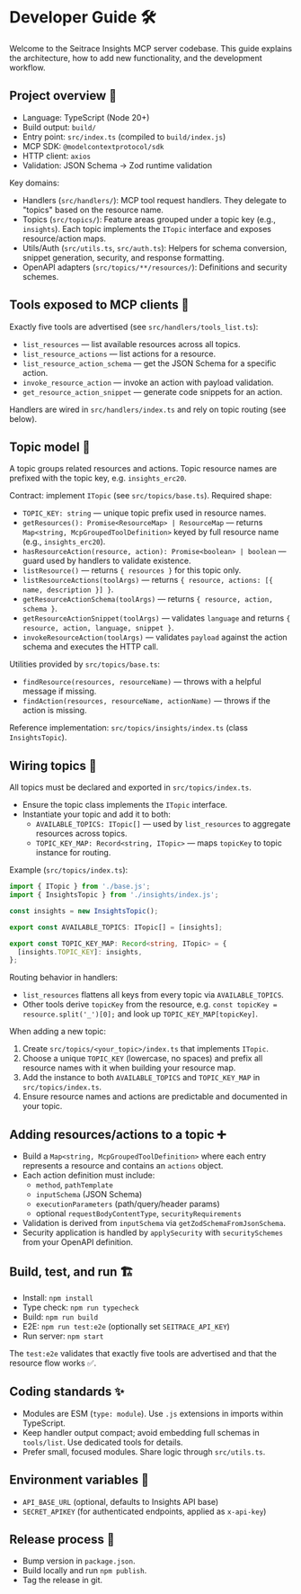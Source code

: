 # Developer Guide 🛠️

Welcome to the Seitrace Insights MCP server codebase. This guide explains the architecture, how to add new functionality, and the development workflow.

## Project overview 🧭

- Language: TypeScript (Node 20+)
- Build output: `build/`
- Entry point: `src/index.ts` (compiled to `build/index.js`)
- MCP SDK: `@modelcontextprotocol/sdk`
- HTTP client: `axios`
- Validation: JSON Schema -> Zod runtime validation

Key domains:
- Handlers (`src/handlers/`): MCP tool request handlers. They delegate to "topics" based on the resource name.
- Topics (`src/topics/`): Feature areas grouped under a topic key (e.g., `insights`). Each topic implements the `ITopic` interface and exposes resource/action maps.
- Utils/Auth (`src/utils.ts`, `src/auth.ts`): Helpers for schema conversion, snippet generation, security, and response formatting.
- OpenAPI adapters (`src/topics/**/resources/`): Definitions and security schemes.

## Tools exposed to MCP clients 🧰

Exactly five tools are advertised (see `src/handlers/tools_list.ts`):
- `list_resources` — list available resources across all topics.
- `list_resource_actions` — list actions for a resource.
- `list_resource_action_schema` — get the JSON Schema for a specific action.
- `invoke_resource_action` — invoke an action with payload validation.
- `get_resource_action_snippet` — generate code snippets for an action.

Handlers are wired in `src/handlers/index.ts` and rely on topic routing (see below).

## Topic model 🧩

A topic groups related resources and actions. Topic resource names are prefixed with the topic key, e.g. `insights_erc20`.

Contract: implement `ITopic` (see `src/topics/base.ts`). Required shape:

- `TOPIC_KEY: string` — unique topic prefix used in resource names.
- `getResources(): Promise<ResourceMap> | ResourceMap` — returns `Map<string, McpGroupedToolDefinition>` keyed by full resource name (e.g., `insights_erc20`).
- `hasResourceAction(resource, action): Promise<boolean> | boolean` — guard used by handlers to validate existence.
- `listResource()` — returns `{ resources }` for this topic only.
- `listResourceActions(toolArgs)` — returns `{ resource, actions: [{ name, description }] }`.
- `getResourceActionSchema(toolArgs)` — returns `{ resource, action, schema }`.
- `getResourceActionSnippet(toolArgs)` — validates `language` and returns `{ resource, action, language, snippet }`.
- `invokeResourceAction(toolArgs)` — validates `payload` against the action schema and executes the HTTP call.

Utilities provided by `src/topics/base.ts`:
- `findResource(resources, resourceName)` — throws with a helpful message if missing.
- `findAction(resources, resourceName, actionName)` — throws if the action is missing.

Reference implementation: `src/topics/insights/index.ts` (class `InsightsTopic`).

## Wiring topics 🔌

All topics must be declared and exported in `src/topics/index.ts`.

- Ensure the topic class implements the `ITopic` interface.
- Instantiate your topic and add it to both:
  - `AVAILABLE_TOPICS: ITopic[]` — used by `list_resources` to aggregate resources across topics.
  - `TOPIC_KEY_MAP: Record<string, ITopic>` — maps `topicKey` to topic instance for routing.

Example (`src/topics/index.ts`):

```ts
import { ITopic } from './base.js';
import { InsightsTopic } from './insights/index.js';

const insights = new InsightsTopic();

export const AVAILABLE_TOPICS: ITopic[] = [insights];

export const TOPIC_KEY_MAP: Record<string, ITopic> = {
  [insights.TOPIC_KEY]: insights,
};
```

Routing behavior in handlers:
- `list_resources` flattens all keys from every topic via `AVAILABLE_TOPICS`.
- Other tools derive `topicKey` from the resource, e.g. `const topicKey = resource.split('_')[0];` and look up `TOPIC_KEY_MAP[topicKey]`.

When adding a new topic:
1) Create `src/topics/<your_topic>/index.ts` that implements `ITopic`.
2) Choose a unique `TOPIC_KEY` (lowercase, no spaces) and prefix all resource names with it when building your resource map.
3) Add the instance to both `AVAILABLE_TOPICS` and `TOPIC_KEY_MAP` in `src/topics/index.ts`.
4) Ensure resource names and actions are predictable and documented in your topic.

## Adding resources/actions to a topic ➕

- Build a `Map<string, McpGroupedToolDefinition>` where each entry represents a resource and contains an `actions` object.
- Each action definition must include:
  - `method`, `pathTemplate`
  - `inputSchema` (JSON Schema)
  - `executionParameters` (path/query/header params)
  - optional `requestBodyContentType`, `securityRequirements`
- Validation is derived from `inputSchema` via `getZodSchemaFromJsonSchema`.
- Security application is handled by `applySecurity` with `securitySchemes` from your OpenAPI definition.

## Build, test, and run 🏗️

- Install: `npm install`
- Type check: `npm run typecheck`
- Build: `npm run build`
- E2E: `npm run test:e2e` (optionally set `SEITRACE_API_KEY`)
- Run server: `npm start`

The `test:e2e` validates that exactly five tools are advertised and that the resource flow works ✅.

## Coding standards ✨

- Modules are ESM (`type: module`). Use `.js` extensions in imports within TypeScript.
- Keep handler output compact; avoid embedding full schemas in `tools/list`. Use dedicated tools for details.
- Prefer small, focused modules. Share logic through `src/utils.ts`.

## Environment variables 🔐

- `API_BASE_URL` (optional, defaults to Insights API base)
- `SECRET_APIKEY` (for authenticated endpoints, applied as `x-api-key`)

## Release process 🚢

- Bump version in `package.json`.
- Build locally and run `npm publish`.
- Tag the release in git.
